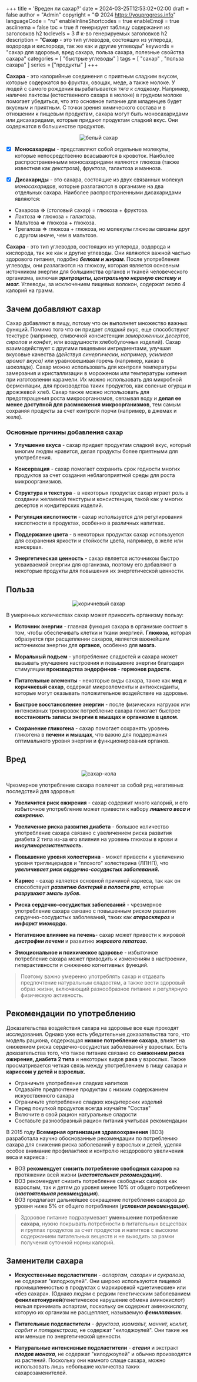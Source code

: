 +++
title = 'Вреден ли сахар?'
date = 2024-03-25T12:53:02+02:00
draft = false
author = "Admin"
copyright = "© 2024 https://youprogress.info"
languageCode = "ru"
enableInlineShortcodes = true
enableEmoji = true
asciinema = false
toc = true # генерирует таблицу содержания из заголовков h2
toclevels = 3 # к-во генерируемых заголовков h2
description = "**Сахар** - это тип углеводов, состоящих из углерода, водорода и кислорода, так же как и другие углеводы"
keywords = "сахар для здоровья, вред сахара, польза сахара, полезные свойства сахара"
categories = [ "быстрые углеводы" ]
tags = [ "сахар" , "польза сахара" ]
series = ["продукты" ]
+++


**Сахара** - это калорийные соединения с приятным сладким вкусом, которые содержатся во фруктах, овощах, меде, а также молоке. У людей с самого рождения вырабатывается *тяга к сладкому*. Например, наличие лактозы (естественного сахара в молоке) в грудном молоке помогает убедиться, что это основное питание для младенцев будет вкусным и приятным. С точки зрения химического состава и в отношении к пищевым продуктам, сахара могут быть моносахаридами или дисахаридами, которые придают продуктам сладкий вкус. Они содержатся в большинстве продуктов.

<center>

![белый сахар](/food/сахар/сахар-1.jpg)

</center>

- [x] **Моносахариды** - представляют собой отдельные молекулы, которые непосредственно всасываются в кровоток. Наиболее распространенными моносахаридами являются глюкоза (также известная как декстроза), фруктоза, галактоза и манноза.

- [x] **Дисахариды** - это сахара, состоящие из двух связанных молекул *моносахаридов*, которые разлагаются в организме на два отдельных сахара. Наиболее распространенными дисахаридами являются:

-   Сахароза **&rArr;** (столовый сахар) = глюкоза + фруктоза.
-   Лактоза **&rArr;** глюкоза + галактоза.
-  Мальтоза **&rArr;** глюкоза + глюкоза.
-  Трегалоза **&rArr;** глюкоза + глюкоза, но молекулы глюкозы связаны друг с другом иначе, чем в мальтозе.

**Сахара** - это тип углеводов, состоящих из углерода, водорода и кислорода, так же как и другие углеводы. Они являются важной частью здорового питания, подобно ***белкам и жирам***. После употребления углеводы, они разлагаются на глюкозу, которая является основным источником энергии для большинства органов и тканей человеческого организма, включая ***эритроциты, центральную нервную систему и мозг.*** Углеводы, за исключением пищевых волокон, содержат около 4 калорий на грамм.

## Зачем добавляют сахар 

Сахар добавляют в пищу, потому что он выполняет множество важных функций. Помимо того что он придает *сладкий вкус*,  еще способствуют текстуре (например, сливочной консистенции *замороженных десертов, сиропов и конфет*, или воздушности хлебобулочных изделий). Сахар взаимодействует с другими пищевыми ингредиентами, улучшая вкусовые качества *(действуя синергически, например, усиливая аромат вкуса)* или уравновешивая горечь (например, какао в шоколаде). Сахар можно использовать для контроля температуры замерзания и кристаллизации в мороженом или температуры кипения при изготовлении карамели. Их можно использовать для микробной ферментации, для производства таких продуктов, как соленые огурцы и дрожжевой хлеб. Сахар также можно использовать для предотвращения роста микроорганизмов, связывая воду и **делая ее** **менее доступной для расмножения микроорганизмов**, тем самым сохраняя продукты за счет контроля порчи (например, в джемах и желе). 

### Основные причины добавления сахар

-  **Улучшение вкуса** - сахар придает продуктам сладкий вкус, который многим людям нравится, делая продукты более приятными для употребления.
    
- **Консервация** - сахар помогает сохранить срок годности многих продуктов за счет создания неблагоприятной среды для роста микроорганизмов.
    
-  **Структура и текстура** - в некоторых продуктах сахар играет роль в создании желаемой текстуры и консистенции, такой как у многих десертов и кондитерских изделий.
    
-  **Регуляция кислотности** - сахар используется для регулирования кислотности в продуктах, особенно в различных напитках.
    
-   **Поддержание цвета** - в некоторых продуктах сахар используется для сохранения яркости и стойкости цвета, например, в желе или консервах.
    
-  **Энергетическая ценность** - сахар является источником быстро усваиваемой энергии для организма, поэтому его добавляют в некоторые продукты для повышения их энергетической ценности.

## Польза

<center>

![коричневый сахар](/food/сахар/сахар-3.jpg)

</center>

 В умеренных количествах сахар может приносить организму пользу:

-  **Источник энергии** - главная функция сахара в организме состоит в том, чтобы обеспечивать клетки и ткани энергией. **Глюкоза**, которая образуется при расщеплении сахаров, является важнейшим источником энергии для **органов,** особенно для **мозга.**
    
-    **Моральный подъем** - употребление сладостей и сахара может вызывать улучшение настроения и повышение энергии благодаря стимуляции **производства эндорфинов - гормонов радости.**
    
-    **Питательные элементы** - некоторые виды сахара, такие как **мед** и **коричневый сахар**, содержат микроэлементы и антиоксиданты, которые могут оказывать положительное воздействие на здоровье.
    
-   **Быстрое восстановление энергии** - после физических нагрузок или интенсивных тренировок потребление сахара помогает быстрее **восстановить запасы энергии в мышцах и организме в целом.**
    
-    **Сохранение гликогена** - сахар помогает сохранять уровень гликогена в **печени и мышцах**, что важно для поддержания оптимального уровня энергии и функционирования органов.

## Вред

<center>

![сахар-кола](/food/сахар/сахар-кола.jpeg)

</center>

Чрезмерное употребление сахара повлечет за собой ряд негативных последствий для здоровья:

-  **Увеличится риск ожирения** - сахар содержит много калорий, и его избыточное употребление может привести к набору ***лишнего веса и ожирению.***
    
-    **Увеличение риска развития диабета** - большое количество употребление сахара связано с увеличением риска развития диабета 2 типа из-за его влияния на уровень глюкозы в крови и ***инсулинорезистентность.***
    
-   **Повышение уровня холестерина** -  может привести к увеличению уровня триглицеридов и "плохого" холестерина (ЛПНП), что ***увеличивает риск сердечно-сосудистых заболеваний.***
    
-   **Кариес** - сахар является основной причиной кариеса, так как он способствует ***развитию бактерий в полости рта***, которые ***разрушают эмаль зубов.***
    
-   **Риска сердечно-сосудистых заболеваний** - чрезмерное употребление сахара связано с повышенным риском развития сердечно-сосудистых заболеваний, таких как ***атеросклероз*** и ***инфаркт миокарда.***
    
-   **Негативное влияние на печень**- сахар может привести к жировой ***дистрофии печени*** и развитию ***жирового гепатоза.***
    
-   **Эмоциональное и психическое здоровье** - избыточное потребление сахара может приводить к изменениям в настроении, гиперактивности и снижению когнитивных функций.

> Поэтому важно умеренно употреблять сахар и отдавать предпочтение
> натуральным сладостям, а также вести здоровый образ жизни, включающий
> разнообразное питание и регулярную физическую активность.

    
## Рекомендации по употреблению

Доказательства воздействия сахара на здоровье все еще проходят исследования. Однако уже есть убедительные доказательства того, что модель рациона, содержащая **низкое потребление сахара**, влияет на снижением риска сердечно-сосудистых заболеваний у взрослых. Есть  доказательства того, что такое питание связано со **снижением риска ожирения, диабета 2 типа** и некоторых видов **рака** у взрослых. Также просматривается четкая связь между употреблением в пищу сахара и **кариесом у детей и взрослых.**

- Ограничьте употребления сладких напитков 
- Отдавайте предпочтение продуктам с низким содержанием искусственного сахара
- Ограничьте употребление сладких кондитерских изделий
- Перед покупкой продуктов всегда изучайте "Состав" 
- Включите в свой рацион натуральные сладости
- Составьте разнообразный рацион питания учитывая рекомендации

В 2015 году **Всемирная организация здравоохранения** (ВОЗ) разработала научно обоснованные рекомендации по потреблению сахара для снижения риска заболеваний у взрослых и детей, уделяя особое внимание профилактике и контролю нездорового увеличения веса и кариеса :

-   ВОЗ **рекомендует снизить потребление свободных сахаров** на протяжении всей жизни (***настоятельная рекомендация***).
-   ВОЗ рекомендует снизить потребление свободных сахаров как взрослым, так и детям до уровня менее 10% от общего потребления (***настоятельная рекомендация***).
-   ВОЗ предлагает дальнейшее сокращение потребления сахаров до уровня ниже 5% от общего потребления (***условная рекомендация***).

>  Здоровое питание подразумевает **уменьшение потребление сахара**,
> нужно покрывать потребности в питательных веществах и группах
> продуктов за счет продуктов и напитков с высоким содержанием
> питательных веществ и не выходить за рамки получения суточной нормы
> калорий.

## Заменители сахара

-   **Искусственные подсластители** - *аспартам, сахарин и сукралоза*, не содержат "килоджоулей". Они широко используются пищевой промышленностью в продуктах с маркировкой «диетические» или «без сахара». (Однако людям с редким генетическим заболеванием **фенилкетонурией**(генетическое нарушение обмена аминокислот) нельзя принимать аспартам, поскольку он содержит аминокислоту, которую их организм не расщепляет, называемую ***фенилаланин.***

-   **Питательные подсластители** - *фруктоза, изомальт, маннит, ксилит, сорбит и полидекстроза,* не содержат "килоджоулей". Они такие же или меньше по энергетической ценности.

-   **Натуральные интенсивные подсластители** - ***стевия*** и экстракт ***плодов монаха***, не содержат "килоджоулей" и обычно производятся из растений. Поскольку они намного слаще сахара, можно использовать лишь небольшие количества таких сахарозаменителей.


